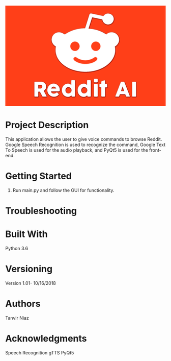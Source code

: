 ![alt text](https://github.com/tniaz/Reddit-AI/blob/master/reddit.png)
# Project Description

This application allows the user to give voice commands to browse Reddit. Google Speech Recognition is used to recognize the command, Google Text To Speech is used for the audio playback, and PyQt5 is used for the front-end.


# Getting Started

1. Run main.py and follow the GUI for functionality.


# Troubleshooting


# Built With

Python 3.6


# Versioning

Version 1.01- 10/16/2018


# Authors

Tanvir Niaz


# Acknowledgments

Speech Recognition
gTTS
PyQt5
